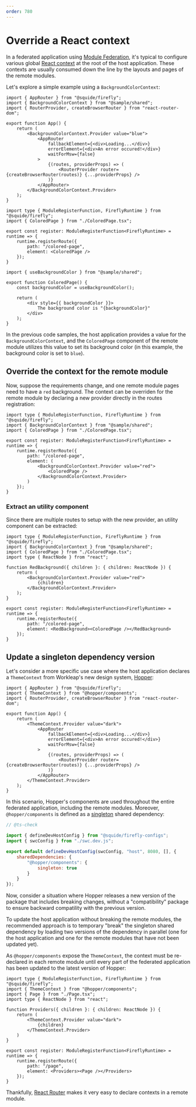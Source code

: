 ```yaml
---
order: 780
---
```


# Override a React context

In a federated application using [Module Federation](https://module-federation.io/), it's typical to configure various global [React context](https://legacy.reactjs.org/docs/context.html) at the root of the host application. These contexts are usually consumed down the line by the layouts and pages of the remote modules.

Let's explore a simple example using a `BackgroundColorContext`:

```tsx !#7 host/src/App.tsx
import { AppRouter } from "@squide/firefly";
import { BackgroundColorContext } from "@sample/shared";
import { RouterProvider, createBrowserRouter } from "react-router-dom";

export function App() {
    return (
        <BackgroundColorContext.Provider value="blue">
            <AppRouter
                fallbackElement={<div>Loading...</div>}
                errorElement={<div>An error occured!</div>}
                waitForMsw={false}
            >
                {(routes, providerProps) => (
                    <RouterProvider router={createBrowserRouter(routes)} {...providerProps} />
                )}
            </AppRouter>
        </BackgroundColorContext.Provider>
    );
}
```

```tsx !#7 remote-module/src/register.tsx
import type { ModuleRegisterFunction, FireflyRuntime } from "@squide/firefly";
import { ColoredPage } from "./ColoredPage.tsx";

export const register: ModuleRegisterFunction<FireflyRuntime> = runtime => {
    runtime.registerRoute({
        path: "/colored-page",
        element: <ColoredPage />
    });
}
```

```tsx !#4 remote-module/src/ColoredPage.tsx
import { useBackgroundColor } from "@sample/shared";

export function ColoredPage() {
    const backgroundColor = useBackgroundColor();

    return (
        <div style={{ backgroundColor }}>
            The background color is "{backgroundColor}"
        </div>
    );
}
```

In the previous code samples, the host application provides a value for the `BackgroundColorContext`, and the `ColoredPage` component of the remote module utilizes this value to set its background color (in this example, the background color is set to `blue`).

## Override the context for the remote module

Now, suppose the requirements change, and one remote module pages need to have a `red` background. The context can be overriden for the remote module by declaring a new provider directly in the routes registration:

```tsx !#9 remote-module/src/register.tsx
import type { ModuleRegisterFunction, FireflyRuntime } from "@squide/firefly";
import { BackgroundColorContext } from "@sample/shared";
import { ColoredPage } from "./ColoredPage.tsx";

export const register: ModuleRegisterFunction<FireflyRuntime> = runtime => {
    runtime.registerRoute({
        path: "/colored-page",
        element: (
            <BackgroundColorContext.Provider value="red">
                <ColoredPage />
            </BackgroundColorContext.Provider>
        )
    });
}
```

### Extract an utility component

Since there are multiple routes to setup with the new provider, an utility component can be extracted:

```tsx !#6-12,17 remote-module/src/register.tsx
import type { ModuleRegisterFunction, FireflyRuntime } from "@squide/firefly";
import { BackgroundColorContext } from "@sample/shared";
import { ColoredPage } from "./ColoredPage.tsx";
import type { ReactNode } from "react";

function RedBackground({ children }: { children: ReactNode }) {
    return (
        <BackgroundColorContext.Provider value="red">
            {children}
        </BackgroundColorContext.Provider>
    );
}

export const register: ModuleRegisterFunction<FireflyRuntime> = runtime => {
    runtime.registerRoute({
        path: "/colored-page",
        element: <RedBackground><ColoredPage /></RedBackground>
    });
}
```

## Update a singleton dependency version

Let's consider a more specific use case where the host application declares a `ThemeContext` from Workleap's new design system, [Hopper](https://hopper.workleap.design/):

```tsx !#7 host/src/App.tsx
import { AppRouter } from "@squide/firefly";
import { ThemeContext } from "@hopper/components";
import { RouterProvider, createBrowserRouter } from "react-router-dom";

export function App() {
    return (
        <ThemeContext.Provider value="dark">
            <AppRouter
                fallbackElement={<div>Loading...</div>}
                errorElement={<div>An error occured!</div>}
                waitForMsw={false}
            >
                {(routes, providerProps) => (
                    <RouterProvider router={createBrowserRouter(routes)} {...providerProps} />
                )}
            </AppRouter>
        </ThemeContext.Provider>
    );
}
```

In this scenario, Hopper's components are used throughout the entire federated application, including the remote modules. Moreover, `@hopper/components` is defined as a [singleton](https://module-federation.io/configure/shared.html#singleton) shared dependency:

```js !#8-10 host/webpack.dev.js
// @ts-check

import { defineDevHostConfig } from "@squide/firefly-configs";
import { swcConfig } from "./swc.dev.js";

export default defineDevHostConfig(swcConfig, "host", 8080, [], {
    sharedDependencies: {
        "@hopper/components": {
            singleton: true
        }
    }
});
```

Now, consider a situation where Hopper releases a new version of the package that includes breaking changes, without a "compatibility" package to ensure backward compatility with the previous version.

To update the host application without breaking the remote modules, the recommended approach is to temporary "break" the singleton shared dependency by loading two versions of the dependency in parallel (one for the host application and one for the remote modules that have not been updated yet).

As `@hopper/components` expose the `ThemeContext`, the context must be re-declared in each remote module until every part of the federated application has been updated to the latest version of Hopper:

```tsx !#6-12,17 remote-module/src/register.tsx
import type { ModuleRegisterFunction, FireflyRuntime } from "@squide/firefly";
import { ThemeContext } from "@hopper/components";
import { Page } from "./Page.tsx";
import type { ReactNode } from "react";

function Providers({ children }: { children: ReactNode }) {
    return (
        <ThemeContext.Provider value="dark">
            {children}
        </ThemeContext.Provider>
    )
}

export const register: ModuleRegisterFunction<FireflyRuntime> = runtime => {
    runtime.registerRoute({
        path: "/page",
        element: <Providers><Page /></Providers>
    });
}
```

Thankfully, [React Router](https://reactrouter.com/en/main) makes it very easy to declare contexts in a remote module.
